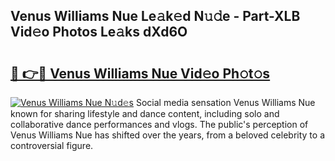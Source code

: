 ## Venus Williams Nue Le𝚊k𝚎d N𝚞𝚍e - Part-XLB Vid𝚎o Photos Le𝚊ks dXd6O

# <h2><a href="http://fb52mrh.evod.top/?m=Venus+Williams+Nue">🔗 👉🔴 Venus Williams Nue Vid𝚎o Ph𝚘t𝚘s</a></h2>

[![Venus Williams Nue N𝚞d𝚎s](https://i.imgur.com/8V9OHl7.gif)](http://fb52mrh.evod.top/?m=Venus+Williams+Nue)
Social media sensation Venus Williams Nue known for sharing lifestyle and dance content, including solo and collaborative dance performances and vlogs. The public's perception of Venus Williams Nue has shifted over the years, from a beloved celebrity to a controversial figure. 
